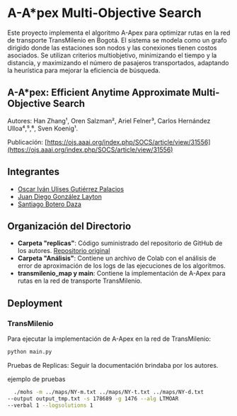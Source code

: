 # A-A*pex Multi-Objective Search

Este proyecto implementa el algoritmo A-Apex para optimizar rutas en la red de transporte TransMilenio en Bogotá. El sistema se modela como un grafo dirigido donde las estaciones son nodos y las conexiones tienen costos asociados. Se utilizan criterios multiobjetivo, minimizando el tiempo y la distancia, y maximizando el número de pasajeros transportados, adaptando la heurística para mejorar la eficiencia de búsqueda.

## A-A*pex: Efficient Anytime Approximate Multi-Objective Search

Autores: Han Zhang¹, Oren Salzman², Ariel Felner³, Carlos Hernández Ulloa⁴,⁵,⁶, Sven Koenig¹.

Publicación: [https://ojs.aaai.org/index.php/SOCS/article/view/31556](https://ojs.aaai.org/index.php/SOCS/article/view/31556)

## Integrantes

- [Oscar Iván Ulises Gutiérrez Palacios](mailto:osgutierrezp@unal.edu.co)
- [Juan Diego González Layton](mailto:jgonzalezla@unal.edu.co)
- [Santiago Botero Daza](mailto:sboterod@unal.edu.co)

## Organización del Directorio

- **Carpeta "replicas"**: Código suministrado del repositorio de GitHub de los autores. [Repositorio original](https://github.com/HanZhang39/MultiObjectiveSearch)
- **Carpeta "Análisis"**: Contiene un archivo de Colab con el análisis de error de aproximación de los logs de las ejecuciones de los algoritmos.
- **transmilenio_map y main**: Contiene la implementación de A-Apex para rutas en la red de transporte TransMilenio.

## Deployment

### TransMilenio

Para ejecutar la implementación de A-Apex en la red de TransMilenio:

```bash
python main.py
```

Pruebas de Replicas: Seguir la documentación brindaba por los autores. 

ejemplo de pruebas 
```bash
  ./mohs -m ../maps/NY-m.txt ../maps/NY-t.txt ../maps/NY-d.txt 
--output output_tmp.txt -s 178689 -g 1476 --alg LTMOAR 
--verbal 1 --logsolutions 1
```
